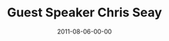 ---
layout: message
category: message
series: "Jesus: The Greatest Show on Earth"
title: "Guest Speaker Chris Seay"
date: 2011-08-06-00-00
message_id: 686
audio: "http://s3.amazonaws.com/crossroads-media/media/legacy/mp3/greatestshow08.mp3"
audio-duration: "32:35"
program: "http://s3.amazonaws.com/crossroads-media/media/legacy/documents/08_06-07_11Program.pdf"
description: "We will be wrapping up our series on what made Jesus the “Greatest Show on Earth” with guest speaker Chris Seay."
video: "https://s3.amazonaws.com/crossroadsvideomessages/greatestshow08.mp4"
video-duration: "32:40"
video-image: "http://s3.amazonaws.com/crossroads-media/images/legacy/content/greatestshow08_still.jpg"
explicit: "N"
---